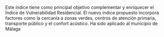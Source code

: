 Este índice tiene como principal objetivo complementar y enriquecer el Índice de Vulnerabilidad Residencial. El nuevo índice propuesto incorpora factores como la cercanía a zonas verdes, centros de atención primaria, transporte público y el confort acústico. Ha sido aplicado al municipio de Málaga
